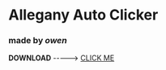 # Allegany Auto Clicker
### made by _owen_

**DOWNLOAD** -----> [CLICK ME](https://github.com/NemoTheGreat4/autoclicker/archive/refs/tags/v1.0.zip)
